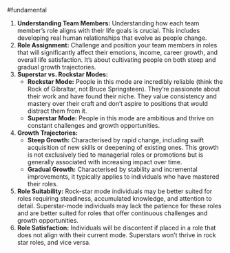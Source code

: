 #fundamental

1. **Understanding Team Members:** Understanding how each team member’s role aligns with their life goals is crucial. This includes developing real human relationships that evolve as people change.
2. **Role Assignment:** Challenge and position your team members in roles that will significantly affect their emotions, income, career growth, and overall life satisfaction. It’s about cultivating people on both steep and gradual growth trajectories.
3. **Superstar vs. Rockstar Modes:**
    - **Rockstar Mode:** People in this mode are incredibly reliable (think the Rock of Gibraltar, not Bruce Springsteen). They’re passionate about their work and have found their niche. They value consistency and mastery over their craft and don’t aspire to positions that would distract them from it.
    - **Superstar Mode:** People in this mode are ambitious and thrive on constant challenges and growth opportunities.
4. **Growth Trajectories:**
    - **Steep Growth:** Characterised by rapid change, including swift acquisition of new skills or deepening of existing ones. This growth is not exclusively tied to managerial roles or promotions but is generally associated with increasing impact over time.
    - **Gradual Growth:** Characterised by stability and incremental improvements, it typically applies to individuals who have mastered their roles.
5. **Role Suitability:** Rock-star mode individuals may be better suited for roles requiring steadiness, accumulated knowledge, and attention to detail. Superstar-mode individuals may lack the patience for these roles and are better suited for roles that offer continuous challenges and growth opportunities.
6. **Role Satisfaction:** Individuals will be discontent if placed in a role that does not align with their current mode. Superstars won’t thrive in rock star roles, and vice versa.

